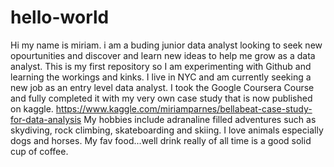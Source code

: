 # hello-world
Hi my name is miriam. i am a buding junior data analyst looking to seek new opourtunities and discover and learn new ideas to help me grow as a data analyst.
This is my first repository so I am experimenting with Github and learning the workings and kinks. 
I live in NYC and am currently seeking a new job as an entry level data analyst.
I took the Google Coursera Course and fully completed it with my very own case study that is now published on kaggle. https://www.kaggle.com/miriamparnes/bellabeat-case-study-for-data-analysis
My hobbies include adranaline filled adventures such as skydiving, rock climbing, skateboarding and skiing. I love animals especially dogs and horses. My fav food...well drink really of all time is a good solid cup of coffee.
